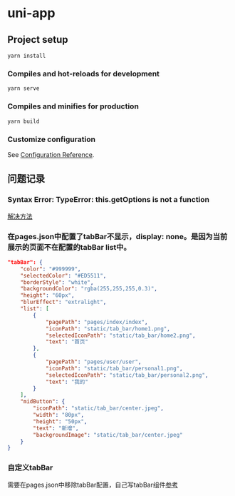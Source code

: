 # uni-app

## Project setup
```
yarn install
```

### Compiles and hot-reloads for development
```
yarn serve
```

### Compiles and minifies for production
```
yarn build
```

### Customize configuration
See [Configuration Reference](https://cli.vuejs.org/config/).

## 问题记录
### Syntax Error: TypeError: this.getOptions is not a function
[解决方法](https://blog.csdn.net/qq_38157825/article/details/114318772)

### 在pages.json中配置了tabBar不显示，display: none。是因为当前展示的页面不在配置的tabBar list中。
```json
"tabBar": {
    "color": "#999999",
    "selectedColor": "#ED5511",
    "borderStyle": "white",
    "backgroundColor": "rgba(255,255,255,0.3)",
    "height": "60px",
    "blurEffect": "extralight",
    "list": [
        {
            "pagePath": "pages/index/index",
            "iconPath": "static/tab_bar/home1.png",
            "selectedIconPath": "static/tab_bar/home2.png",
            "text": "首页"
        },
        {
            "pagePath": "pages/user/user",
            "iconPath": "static/tab_bar/personal1.png",
            "selectedIconPath": "static/tab_bar/personal2.png",
            "text": "我的"
        }
    ],
    "midButton": {
        "iconPath": "static/tab_bar/center.jpeg",
        "width": "80px",
        "height": "50px",
        "text": "新增",
        "backgroundImage": "static/tab_bar/center.jpeg"
    }
}
```

### 自定义tabBar
需要在pages.json中移除tabBar配置，自己写tabBar组件[参考](https://www.jianshu.com/p/18d8c7ad7da4)

